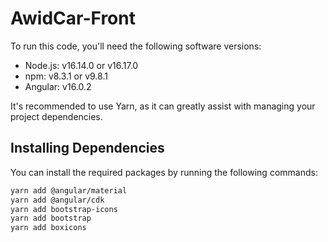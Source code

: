 # AwidCar-Front

To run this code, you'll need the following software versions:

- Node.js: v16.14.0 or v16.17.0
- npm: v8.3.1 or v9.8.1
- Angular: v16.0.2

It's recommended to use Yarn, as it can greatly assist with managing your project dependencies.

## Installing Dependencies

You can install the required packages by running the following commands:

```bash
yarn add @angular/material
yarn add @angular/cdk
yarn add bootstrap-icons
yarn add bootstrap
yarn add boxicons
